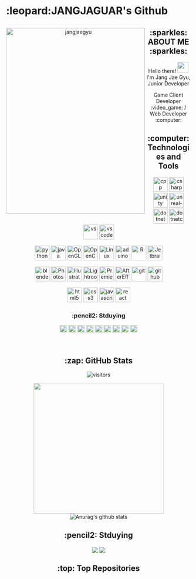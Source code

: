 <h1>:leopard:JANGJAGUAR's Github</h1>

<div align="center">
  <img align="left" src="https://github.com/JANGJAGUAR/JANGJAGUAR/assets/155319309/19bb2628-4ed0-4049-b508-7fd1bb1600ae" alt="jangjaegyu" width="378" height="504">

<h2>:sparkles: ABOUT ME :sparkles:</h2>
<p>Hello there! <img src="https://user-images.githubusercontent.com/42378118/110234147-e3259600-7f4e-11eb-95be-0c4047144dea.gif" width="30"> I'm Jang Jae Gyu, Junior Developer</p>
<p> Game Client Developer :video_game: / Web Developer :computer:<br>

<h2>:computer: Technologies and Tools </h2>
  <p>
    <img src="https://cdn.jsdelivr.net/gh/devicons/devicon/icons/cplusplus/cplusplus-original.svg" alt="cpp" width="40" height="40"/>
    <img src="https://cdn.jsdelivr.net/gh/devicons/devicon/icons/csharp/csharp-original.svg" alt="csharp" width="40" height="40"/>
    <img src="https://cdn.jsdelivr.net/gh/devicons/devicon/icons/unity/unity-original.svg" alt="unity" width="40" height="40"/>
    <img src="https://cdn.jsdelivr.net/gh/devicons/devicon/icons/unrealengine/unrealengine-original.svg" alt="unreal-engine" width="40" height="40"/>
    <img src="https://cdn.jsdelivr.net/gh/devicons/devicon/icons/dot-net/dot-net-original.svg" alt="dotnet" width="40" height="40"/>
    <img src="https://cdn.jsdelivr.net/gh/devicons/devicon/icons/dotnetcore/dotnetcore-original.svg" alt="dotnetcore" width="40" height="40"/>
    <img src="https://cdn.jsdelivr.net/gh/devicons/devicon/icons/visualstudio/visualstudio-plain.svg" alt="vs" width="40" height="40"/>
    <img src="https://cdn.jsdelivr.net/gh/devicons/devicon/icons/vscode/vscode-original.svg" alt="vscode" width="40" height="40"/>
  </p>
  <p>
    <img src="https://cdn.jsdelivr.net/gh/devicons/devicon/icons/python/python-original.svg" alt="python" width="40" height="40"/>
    <img src="https://cdn.jsdelivr.net/gh/devicons/devicon/icons/java/java-original.svg" alt="java" width="40" height="40"/>
    <img src="https://cdn.jsdelivr.net/gh/devicons/devicon/icons/opengl/opengl-original.svg" alt="OpenGL" width="40" height="40"/>
    <img src="https://cdn.jsdelivr.net/gh/devicons/devicon/icons/opencv/opencv-original.svg" alt="OpenCV" width="40" height="40"/>
    <img src="https://cdn.jsdelivr.net/gh/devicons/devicon/icons/linux/linux-original.svg" alt="Linux" width="40" height="40"/>
    <img src="https://cdn.jsdelivr.net/gh/devicons/devicon/icons/arduino/arduino-original.svg" alt="aduino" width="40" height="40"/>
    <img src="https://cdn.jsdelivr.net/gh/devicons/devicon/icons/r/r-original.svg" alt="R" width="40" height="40"/>
    <img src="https://cdn.jsdelivr.net/gh/devicons/devicon/icons/jetbrains/jetbrains-original.svg" alt="Jetbrains" width="40" height="40"/>
  </p>
  <p>
    <img src="https://cdn.jsdelivr.net/gh/devicons/devicon/icons/blender/blender-original.svg" title="blender" width="40" height="40"/>
    <img src="https://www.adobe.com/content/dam/shared/images/product-icons/svg/photoshop.svg" alt="Photoshop" width="40" height="40"/>
    <img src="https://www.adobe.com/content/dam/shared/images/product-icons/svg/illustrator.svg" title="Illustrator" width="40" height="40"/>
    <img src="https://www.adobe.com/content/dam/shared/images/product-icons/svg/lightroom.svg" title="Lightroom" width="40" height="40"/>
    <img src="https://www.adobe.com/content/dam/shared/images/product-icons/svg/premiere.svg" title="Premiere" width="40" height="40"/>
    <img src="https://www.adobe.com/content/dam/shared/images/product-icons/svg/after-effects.svg" title="AfterEffects" width="40" height="40"/>
    <img src="https://cdn.jsdelivr.net/gh/devicons/devicon/icons/git/git-original.svg" alt="git" width="40" height="40"/>
    <img src="https://cdn.jsdelivr.net/gh/devicons/devicon/icons/github/github-original.svg" alt="github" width="40" height="40"/>
  </p>
  <p>
    <img src="https://cdn.jsdelivr.net/gh/devicons/devicon/icons/html5/html5-original.svg" alt="html5" width="40" height="40"/>
    <img src="https://cdn.jsdelivr.net/gh/devicons/devicon/icons/css3/css3-original.svg" alt="css3" width="40" height="40"/>
    <img src="https://cdn.jsdelivr.net/gh/devicons/devicon/icons/javascript/javascript-original.svg" alt="javascript" width="40" height="40"/>
    <img src="https://cdn.jsdelivr.net/gh/devicons/devicon/icons/react/react-original.svg" alt="react" width="40" height="40"/>
  </p>
<h3>:pencil2: Stduying </h3>
  <p>
    <img src="https://cdn.jsdelivr.net/gh/devicons/devicon/icons/typescript/typescript-original.svg" alt="typescript" width="20" height="20"/>
    <img src="https://cdn.jsdelivr.net/gh/devicons/devicon/icons/flutter/flutter-original.svg" alt="Flutter" width="20" height="20"/>
    <img src="https://cdn.jsdelivr.net/gh/devicons/devicon/icons/vuejs/vuejs-original.svg" alt="Vuejs" width="20" height="20"/>
    <img src="https://cdn.jsdelivr.net/gh/devicons/devicon/icons/nodejs/nodejs-original.svg" alt="NodeJS" width="20" height="20"/>
    <img src="https://cdn.jsdelivr.net/gh/devicons/devicon/icons/spring/spring-original.svg" alt="spring" width="20" height="20"/>
    <img src="https://cdn.jsdelivr.net/gh/devicons/devicon/icons/androidstudio/androidstudio-original.svg" alt="androidstudio" width="20" height="20"/>
    <img src="https://cdn.jsdelivr.net/gh/devicons/devicon/icons/swift/swift-original.svg" alt="swift" width="20" height="20"/>
    <img src="https://cdn.jsdelivr.net/gh/devicons/devicon/icons/docker/docker-original.svg" alt="docker" width="20" height="20"/>
    <img src="https://cdn.jsdelivr.net/gh/devicons/devicon/icons/kubernetes/kubernetes-plain.svg" alt="kubernates" width="20" height="20"/>
  </p><br>
  <h2>:zap: GitHub Stats</h2>
  <!--  <p>
   <img src="https://hits.seeyoufarm.com/api/count/incr/badge.svg?url=https%3A%2F%2Fgithub.com%2Flight9639&count_bg=%2379C83D&title_bg=%23555555&icon=&icon_color=%23E7E7E7&title=hits&edge_flat=false" alt="visitors">
   <img src="https://visitor-badge.glitch.me/badge?page_id=light9639.light9639" alt="visitors">
  </p> -->
  <p>
    <img src="https://hits.seeyoufarm.com/api/count/incr/badge.svg?url=https%3A%2F%2Fgithub.com%2FJANGJAGUAR&count_bg=%23ACACAC&title_bg=%23555555&icon=&icon_color=%23E7E7E7&title=visited&edge_flat=false" alt="visitors">
  </p>
  <p>
    <img align="center" src="https://github-readme-stats.vercel.app/api/top-langs/?username=JANGJAGUAR&layout=compact&hide_border=true" width="355" /> <img align="center" src="https://github-readme-stats.vercel.app/api?username=JANGJAGUAR&show_icons=true&include_all_commits=true&hide_border=true" alt="Anurag's github stats" /> 
  </p>
  <h2>:pencil2: Stduying </h2>
  <p>
    <img align="center" src="http://mazassumnida.wtf/api/v2/generate_badge?boj=shohoku_jungdaeman"/> <img align="center" src="https://github-readme-tistory-card.vercel.app/api?name=shohoku-jungdaeman&theme=default"/>
  </p>
  <h2>:top: Top Repositories</h2>
 
  
 
 
<!-- game/web -->
<!--  <a href="https://github.com/light9639/PortFolio/tree/master">
   <img align="center" src="https://github-readme-stats.vercel.app/api/pin/?username=light9639&repo=PortFolio" />
 </a>
 <a href="https://github.com/light9639/WooriBank">
   <img align="center" src="https://github-readme-stats.vercel.app/api/pin/?username=light9639&repo=WooriBank" />
 </a> -->
 
</div>

<!--   &nbsp;&nbsp;https://user-images.githubusercontent.com/95972251/180693173-4c987bcd-43a0-4c5c-beac-a05d5e396b91.gif'
![Anurag's GitHub stats](https://github-readme-stats.vercel.app/api?username=JANGJAGUAR&theme=dark&show_icons=true) [![Top Langs](https://github-readme-stats.vercel.app/api/top-langs/?username=JANGJAGUAR&layout=compact)](https://github.com/JANGJAGUAR/github-readme-stats)

<!--
**JANGJAGUAR/JANGJAGUAR** is a ✨ _special_ ✨ repository because its `README.md` (this file) appears on your GitHub profile.

Here are some ideas to get you started:

- 🔭 I’m currently working on ...
- 🌱 I’m currently learning ...
- 👯 I’m looking to collaborate on ...
- 🤔 I’m looking for help with ...
- 💬 Ask me about ...
- 📫 How to reach me: ...
- 😄 Pronouns: ...
- ⚡ Fun fact: ...
-->
